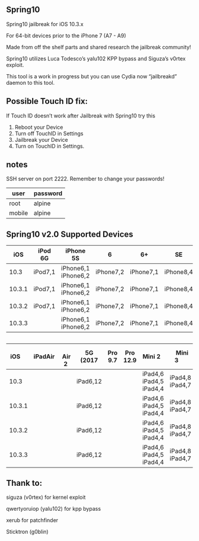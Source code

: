 ## Spring10

Spring10 jailbreak for iOS 10.3.x

For 64-bit devices prior to the iPhone 7 (A7 - A9)

Made from off the shelf parts and shared research the jailbreak community!

Spring10 utilizes Luca Todesco’s yalu102 KPP bypass and Siguza’s v0rtex exploit. 

This tool is a work in progress but you can use Cydia now “jailbreakd” daemon to this tool.

## Possible Touch ID fix:

If Touch ID doesn’t work after Jailbreak with Spring10 try this 

1. Reboot your Device
2. Turn off TouchID in Settings
3. Jailbreak your Device
4. Turn on TouchID in Settings.


## notes


SSH server on port 2222. Remember to change your passwords!

| user   | password |
| ---    | ---      |
| root   | alpine   |
| mobile | alpine   |


## Spring10 v2.0 Supported Devices  

| iOS     |iPod 6G|      iPhone 5S    |   6     |  6+     |  SE     |  6S     | 6S+     |build number|
| ---     |-------|-------------------|---------|---------|---------|---------|---------|------------|
| 10.3    |iPod7,1|iPhone6,1 iPhone6,2|iPhone7,2|iPhone7,1|iPhone8,4|iPhone8,1|iPhone8,2| 14E277     |
| 10.3.1  |iPod7,1|iPhone6,1 iPhone6,2|iPhone7,2|iPhone7,1|iPhone8,4|iPhone8,1|iPhone8,2| 14E304     |
| 10.3.2  |iPod7,1|iPhone6,1 iPhone6,2|iPhone7,2|iPhone7,1|iPhone8,4|iPhone8,2|iPhone8,2| 14F89      |
| 10.3.3  |       |iPhone6,1 iPhone6,2|iPhone7,2|iPhone7,1|iPhone8,4|iPhone8,1|iPhone8,2| 14G60      |

##  



| iOS     |iPadAir|    Air 2 | 5G (2017| Pro 9.7 |Pro 12.9 |Mini 2                 |   Mini 3      |  Mini 4 |build number|
| ---     |-------|----------|---------|---------|---------|-----------------------|---------------|---------|------------|
| 10.3    |       |          |iPad6,12 |         |         |iPad4,6 iPad4,5 iPad4,4|iPad4,8 iPad4,7|         | 14E277     |
| 10.3.1  |       |          |iPad6,12 |         |         |iPad4,6 iPad4,5 iPad4,4|iPad4,8 iPad4,7|         | 14E304     |
| 10.3.2  |       |          |iPad6,12 |         |         |iPad4,6 iPad4,5 iPad4,4|iPad4,8 iPad4,7|         | 14F89      |
| 10.3.3  |       |          |iPad6,12 |         |         |iPad4,6 iPad4,5 iPad4,4|iPad4,8 iPad4,7|         | 14G60      |



## Thank to:

siguza (v0rtex) for kernel exploit

qwertyoruiop (yalu102) for kpp bypass 

xerub for patchfinder

Sticktron (g0blin)

##

&nbsp;


&nbsp;



<p align="center"> </p>
